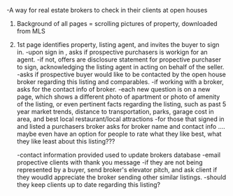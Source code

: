 -A way for real estate brokers to check in their clients at open houses
1. Background of all pages = scrolling pictures of property, downloaded from MLS
2. 1st page identifies property, listing agent, and invites the buyer to sign in.
	-upon sign in , asks if prospective purchasers is workign for an agent.
		-if not, offers are disclosure statement for propective purchaser to sign, acknowledging the listing agent in acting on behalf of the seller.
		-asks if prospective buyer would like to be contacted by the open house broker regarding this listing and comparables.
		-if working with a broker, asks for the contact info of broker.
	-each new question is on a new page, which shows a different photo of apartment or photo of amenity of the listing, or even pertinent facts regarding the listing, such as past 5 year market trends, distance to transportation, parks, garage cost in area, and best local restaurant/local attractions
	-for those that signed in and listed a purchasers broker asks for broker name and contact info
	.... maybe even have an option for people to rate what they like best, what they like least about this listing???

	-contact information provided used to update brokers database
	-email propective clients with thank you message
		-if they are not being represented by a buyer, send broker's elevator pitch, and ask client if they woudld appreciate the broker sending other similar listings.
		-should they keep clients up to date regarding this listing?
